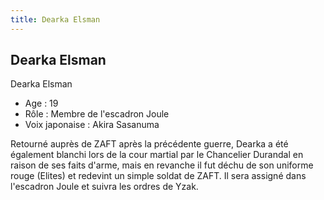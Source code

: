 ```yaml
---
title: Dearka Elsman
---
```


Dearka Elsman
-------------

Dearka Elsman


- Age : 19  
- Rôle : Membre de l'escadron Joule  
- Voix japonaise : Akira Sasanuma


Retourné auprès de ZAFT après la précédente guerre, Dearka a été également blanchi lors de la cour martial par le Chancelier Durandal en raison de ses faits d'arme, mais en revanche il fut déchu de son uniforme rouge (Elites) et redevint un simple soldat de ZAFT. Il sera assigné dans l'escadron Joule et suivra les ordres de Yzak.

